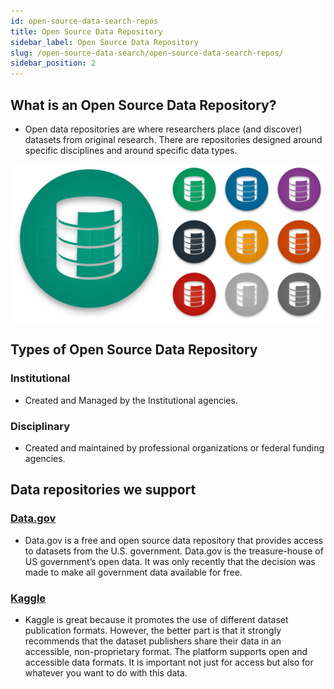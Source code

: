 ```yaml
---
id: open-source-data-search-repos
title: Open Source Data Repository
sidebar_label: Open Source Data Repository
slug: /open-source-data-search/open-source-data-search-repos/
sidebar_position: 2
---
```


## What is an Open Source Data Repository?

 - Open data repositories are where researchers place (and discover) datasets from original research. There are repositories designed around specific disciplines and around specific data types.

 ![Data-Repo](../../static/img/docs/open-source-data/data-repo.png)

## Types of Open Source Data Repository

### Institutional 
  - Created and Managed by the Institutional agencies.
### Disciplinary
  - Created and maintained by professional organizations or federal funding agencies.

## Data repositories we support

### [Data.gov](https://www.data.gov/)
  - Data.gov is a free and open source data repository that provides access to datasets from the U.S. government. Data.gov is the treasure-house of US government’s open data. It was only recently that the decision was made to make all government data available for free.

### [Kaggle](https://www.kaggle.com/)
  - Kaggle is great because it promotes the use of different dataset publication formats. However, the better part is that it strongly recommends that the dataset publishers share their data in an accessible, non-proprietary format. The platform supports open and accessible data formats. It is important not just for access but also for whatever you want to do with this data. 
